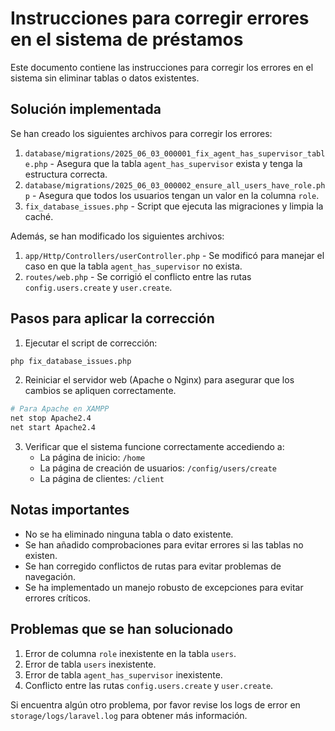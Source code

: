 # Instrucciones para corregir errores en el sistema de préstamos

Este documento contiene las instrucciones para corregir los errores en el sistema sin eliminar tablas o datos existentes.

## Solución implementada

Se han creado los siguientes archivos para corregir los errores:

1. `database/migrations/2025_06_03_000001_fix_agent_has_supervisor_table.php` - Asegura que la tabla `agent_has_supervisor` exista y tenga la estructura correcta.
2. `database/migrations/2025_06_03_000002_ensure_all_users_have_role.php` - Asegura que todos los usuarios tengan un valor en la columna `role`.
3. `fix_database_issues.php` - Script que ejecuta las migraciones y limpia la caché.

Además, se han modificado los siguientes archivos:

1. `app/Http/Controllers/userController.php` - Se modificó para manejar el caso en que la tabla `agent_has_supervisor` no exista.
2. `routes/web.php` - Se corrigió el conflicto entre las rutas `config.users.create` y `user.create`.

## Pasos para aplicar la corrección

1. Ejecutar el script de corrección:

```bash
php fix_database_issues.php
```

2. Reiniciar el servidor web (Apache o Nginx) para asegurar que los cambios se apliquen correctamente.

```bash
# Para Apache en XAMPP
net stop Apache2.4
net start Apache2.4
```

3. Verificar que el sistema funcione correctamente accediendo a:
   - La página de inicio: `/home`
   - La página de creación de usuarios: `/config/users/create`
   - La página de clientes: `/client`

## Notas importantes

- No se ha eliminado ninguna tabla o dato existente.
- Se han añadido comprobaciones para evitar errores si las tablas no existen.
- Se han corregido conflictos de rutas para evitar problemas de navegación.
- Se ha implementado un manejo robusto de excepciones para evitar errores críticos.

## Problemas que se han solucionado

1. Error de columna `role` inexistente en la tabla `users`.
2. Error de tabla `users` inexistente.
3. Error de tabla `agent_has_supervisor` inexistente.
4. Conflicto entre las rutas `config.users.create` y `user.create`.

Si encuentra algún otro problema, por favor revise los logs de error en `storage/logs/laravel.log` para obtener más información. 